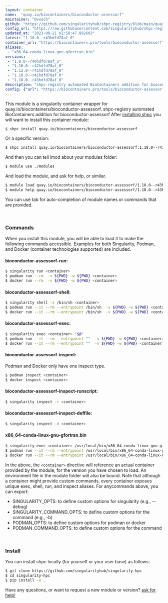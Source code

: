 ```yaml
---
layout: container
name:  "quay.io/biocontainers/bioconductor-assessorf"
maintainer: "@vsoch"
github: "https://github.com/singularityhub/shpc-registry/blob/main/quay.io/biocontainers/bioconductor-assessorf/container.yaml"
config_url: "https://raw.githubusercontent.com/singularityhub/shpc-registry/main/quay.io/biocontainers/bioconductor-assessorf/container.yaml"
updated_at: "2023-08-21 02:58:47.882603"
latest: "1.18.0--r43hdfd78af_0"
container_url: "https://biocontainers.pro/tools/bioconductor-assessorf"
aliases:
 - "x86_64-conda-linux-gnu-gfortran.bin"
versions:
 - "1.8.0--r40hdfd78af_1"
 - "1.16.0--r42hdfd78af_0"
 - "1.12.0--r41hdfd78af_0"
 - "1.10.0--r41hdfd78af_0"
 - "1.18.0--r43hdfd78af_0"
description: "shpc-registry automated BioContainers addition for bioconductor-assessorf"
config: {"url": "https://biocontainers.pro/tools/bioconductor-assessorf", "maintainer": "@vsoch", "description": "shpc-registry automated BioContainers addition for bioconductor-assessorf", "latest": {"1.18.0--r43hdfd78af_0": "sha256:ddc3f284a251f967277d2859a105ac7c3bc63c3c0c91ed6dae8c4443567d0e5e"}, "tags": {"1.8.0--r40hdfd78af_1": "sha256:8bcafd7b0da83e1397b57a52a47dca0f8a8d3e2d402b3a5def9ba2fc5b5dd7f8", "1.16.0--r42hdfd78af_0": "sha256:0665a278ebb89d1c0aa4feb292893312bfbbbd476bce4f843fdef6d5982f555a", "1.12.0--r41hdfd78af_0": "sha256:615d0556f67f9bbc33ca6bddae6e73bc53ef822c3c43356d98ec9758fb76e1fd", "1.10.0--r41hdfd78af_0": "sha256:2e6206e02f9a79f6441ebb53c5437a15ad75f9e32b50b43d22cb04133424ffce", "1.18.0--r43hdfd78af_0": "sha256:ddc3f284a251f967277d2859a105ac7c3bc63c3c0c91ed6dae8c4443567d0e5e"}, "docker": "quay.io/biocontainers/bioconductor-assessorf", "aliases": {"x86_64-conda-linux-gnu-gfortran.bin": "/usr/local/bin/x86_64-conda-linux-gnu-gfortran.bin"}}
---
```


This module is a singularity container wrapper for quay.io/biocontainers/bioconductor-assessorf.
shpc-registry automated BioContainers addition for bioconductor-assessorf
After [installing shpc](#install) you will want to install this container module:


```bash
$ shpc install quay.io/biocontainers/bioconductor-assessorf
```

Or a specific version:

```bash
$ shpc install quay.io/biocontainers/bioconductor-assessorf:1.18.0--r43hdfd78af_0
```

And then you can tell lmod about your modules folder:

```bash
$ module use ./modules
```

And load the module, and ask for help, or similar.

```bash
$ module load quay.io/biocontainers/bioconductor-assessorf/1.18.0--r43hdfd78af_0
$ module help quay.io/biocontainers/bioconductor-assessorf/1.18.0--r43hdfd78af_0
```

You can use tab for auto-completion of module names or commands that are provided.

<br>

### Commands

When you install this module, you will be able to load it to make the following commands accessible.
Examples for both Singularity, Podman, and Docker (container technologies supported) are included.

#### bioconductor-assessorf-run:

```bash
$ singularity run <container>
$ podman run --rm  -v ${PWD} -w ${PWD} <container>
$ docker run --rm  -v ${PWD} -w ${PWD} <container>
```

#### bioconductor-assessorf-shell:

```bash
$ singularity shell -s /bin/sh <container>
$ podman run --it --rm --entrypoint /bin/sh  -v ${PWD} -w ${PWD} <container>
$ docker run --it --rm --entrypoint /bin/sh  -v ${PWD} -w ${PWD} <container>
```

#### bioconductor-assessorf-exec:

```bash
$ singularity exec <container> "$@"
$ podman run --it --rm --entrypoint ""  -v ${PWD} -w ${PWD} <container> "$@"
$ docker run --it --rm --entrypoint ""  -v ${PWD} -w ${PWD} <container> "$@"
```

#### bioconductor-assessorf-inspect:

Podman and Docker only have one inspect type.

```bash
$ podman inspect <container>
$ docker inspect <container>
```

#### bioconductor-assessorf-inspect-runscript:

```bash
$ singularity inspect -r <container>
```

#### bioconductor-assessorf-inspect-deffile:

```bash
$ singularity inspect -d <container>
```


#### x86_64-conda-linux-gnu-gfortran.bin

```bash
$ singularity exec <container> /usr/local/bin/x86_64-conda-linux-gnu-gfortran.bin
$ podman run --it --rm --entrypoint /usr/local/bin/x86_64-conda-linux-gnu-gfortran.bin   -v ${PWD} -w ${PWD} <container> -c " $@"
$ docker run --it --rm --entrypoint /usr/local/bin/x86_64-conda-linux-gnu-gfortran.bin   -v ${PWD} -w ${PWD} <container> -c " $@"
```



In the above, the `<container>` directive will reference an actual container provided
by the module, for the version you have chosen to load. An environment file in the
module folder will also be bound. Note that although a container
might provide custom commands, every container exposes unique exec, shell, run, and
inspect aliases. For anycommands above, you can export:

 - SINGULARITY_OPTS: to define custom options for singularity (e.g., --debug)
 - SINGULARITY_COMMAND_OPTS: to define custom options for the command (e.g., -b)
 - PODMAN_OPTS: to define custom options for podman or docker
 - PODMAN_COMMAND_OPTS: to define custom options for the command

<br>

### Install

You can install shpc locally (for yourself or your user base) as follows:

```bash
$ git clone https://github.com/singularityhub/singularity-hpc
$ cd singularity-hpc
$ pip install -e .
```

Have any questions, or want to request a new module or version? [ask for help!](https://github.com/singularityhub/singularity-hpc/issues)